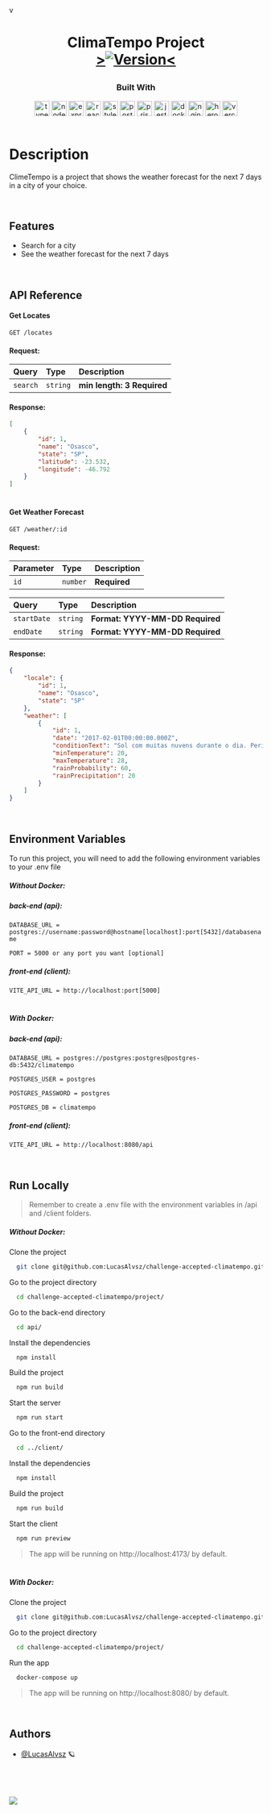 v<h1 align="center">
ClimaTempo Project
</br>
<a href="http://i.imgur.com/Q9lCAMF.png" target="_blank"> ><img src="https://img.shields.io/badge/Version-1.0.0-blue.svg" alt="Version"><
</a>

</h1>
<div align="center">

  <h3>Built With</h3>

  <img alt= "typescript logo" src="https://img.shields.io/badge/TypeScript-007ACC?style=for-the-badge&logo=typescript&logoColor=white" height="30px"/>
  <img alt= "node.js logo" src="https://img.shields.io/badge/Node.js-339933?style=for-the-badge&logo=nodedotjs&logoColor=white" height="30px"/>
  <img alt= "express logo" src="https://img.shields.io/badge/Express.js-000000?style=for-the-badge&logo=express&logoColor=white" height="30px"/>
  <img alt= "react logo" src="https://img.shields.io/badge/React-20232A?style=for-the-badge&logo=react&logoColor=61DAFB" height="30px"/>
  <img alt= "styled components logo" src="https://img.shields.io/badge/styled--components-DB7093?style=for-the-badge&logo=styled-components&logoColor=white" height="30px"/>
  <img alt= "postgresql logo" src="https://img.shields.io/badge/PostgreSQL-316192?style=for-the-badge&logo=postgresql&logoColor=white" height="30px"/>
  <img alt= "prisma logo" src="https://img.shields.io/badge/Prisma-3982CE?style=for-the-badge&logo=Prisma&logoColor=white" height="30px"/>
  <img alt= "jest logo" src="https://img.shields.io/badge/Jest-C21325?style=for-the-badge&logo=jest&logoColor=white" height="30px"/>
  <img alt= "docker logo" src="https://img.shields.io/badge/Docker-228FE1?style=for-the-badge&logo=docker&logoColor=white" height="30px"/>
  <img alt= "nginx logo" src="https://img.shields.io/badge/nginx-009639?style=for-the-badge&logo=nginx&logoColor=white" height="30px"/>
  <img alt= "heroku logo" src="https://img.shields.io/badge/Heroku-430098?style=for-the-badge&logo=heroku&logoColor=white" height="30px"/>
  <img alt= "vercel logo" src="https://img.shields.io/badge/Vercel-000000?style=for-the-badge&logo=vercel&logoColor=white" height="30px"/>
  <!-- Badges source: https://dev.to/envoy_/150-badges-for-github-pnk -->
</div>

<br/>

# Description

ClimeTempo is a project that shows the weather forecast for the next 7 days in a city of your choice.

</br>

## Features

-   Search for a city
-   See the weather forecast for the next 7 days

</br>

## API Reference

#### Get Locates

```http
GET /locates
```

#### Request:

| Query    | Type     | Description                    |
| :------- | :------- | :----------------------------- |
| `search` | `string` | **min length: 3** **Required** |

#### Response:

```json
[
	{
		"id": 1,
		"name": "Osasco",
		"state": "SP",
		"latitude": -23.532,
		"longitude": -46.792
	}
]
```

#

#### Get Weather Forecast

```http
GET /weather/:id
```

#### Request:

| Parameter | Type     | Description  |
| :-------- | :------- | :----------- |
| `id`      | `number` | **Required** |

| Query       | Type     | Description                         |
| :---------- | :------- | :---------------------------------- |
| `startDate` | `string` | **Format: YYYY-MM-DD** **Required** |
| `endDate`   | `string` | **Format: YYYY-MM-DD** **Required** |

#### Response:

```json
{
	"locale": {
		"id": 1,
		"name": "Osasco",
		"state": "SP"
	},
	"weather": [
		{
			"id": 1,
			"date": "2017-02-01T00:00:00.000Z",
			"conditionText": "Sol com muitas nuvens durante o dia. Períodos de nublado, com chuva a qualquer hora.",
			"minTemperature": 20,
			"maxTemperature": 28,
			"rainProbability": 60,
			"rainPrecipitation": 20
		}
	]
}
```

</br>

## Environment Variables

To run this project, you will need to add the following environment variables to your .env file

##### Without Docker:

##### back-end (api):

`DATABASE_URL = postgres://username:password@hostname[localhost]:port[5432]/databasename`

`PORT = 5000 or any port you want [optional]`

##### front-end (client):

`VITE_API_URL = http://localhost:port[5000]`

#

##### With Docker:

##### back-end (api):

`DATABASE_URL = postgres://postgres:postgres@postgres-db:5432/climatempo`

`POSTGRES_USER = postgres`

`POSTGRES_PASSWORD = postgres`

`POSTGRES_DB = climatempo`

##### front-end (client):

`VITE_API_URL = http://localhost:8080/api`

</br>

## Run Locally

> Remember to create a .env file with the environment variables in /api and /client folders.

##### Without Docker:

Clone the project

```bash
  git clone git@github.com:LucasAlvsz/challenge-accepted-climatempo.git
```

Go to the project directory

```bash
  cd challenge-accepted-climatempo/project/
```

Go to the back-end directory

```bash
  cd api/
```

Install the dependencies

```bash
  npm install
```

Build the project

```bash
  npm run build
```

Start the server

```bash
  npm run start
```

Go to the front-end directory

```bash
  cd ../client/
```

Install the dependencies

```bash
  npm install
```

Build the project

```bash
  npm run build
```

Start the client

```bash
  npm run preview
```

> The app will be running on http://localhost:4173/ by default.

#

##### With Docker:

Clone the project

```bash
  git clone git@github.com:LucasAlvsz/challenge-accepted-climatempo.git
```

Go to the project directory

```bash
  cd challenge-accepted-climatempo/project/
```

Run the app

```bash
  docker-compose up
```

> The app will be running on http://localhost:8080/ by default.

</br>

## Authors

-   [@LucasAlvsz](https://www.github.com/LucasAlvsz) 🪐

<br/>

#

<a  href="mailto:contato.lucasalv@gmail.com" target="_blank"><img src="https://img.shields.io/badge/Ask%20me-anything-1abc9c.svg"></a>
